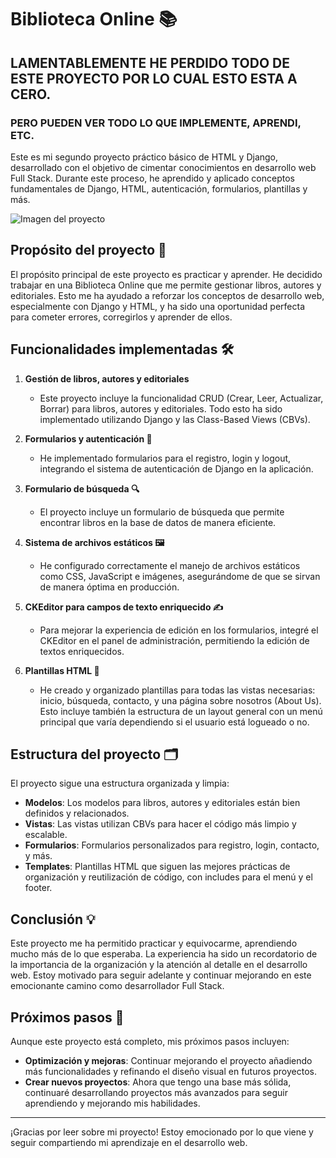 # Biblioteca Online 📚
## LAMENTABLEMENTE HE PERDIDO TODO DE ESTE PROYECTO POR LO CUAL ESTO ESTA A CERO. 
### PERO PUEDEN VER TODO LO QUE IMPLEMENTE, APRENDI, ETC.


Este es mi segundo proyecto práctico básico de HTML y Django, desarrollado con el objetivo de cimentar conocimientos en desarrollo web Full Stack. Durante este proceso, he aprendido y aplicado conceptos fundamentales de Django, HTML, autenticación, formularios, plantillas y más.

![Imagen del proyecto](https://imgur.com/EKFbkh9.png)

## Propósito del proyecto 🚀
El propósito principal de este proyecto es practicar y aprender. He decidido trabajar en una Biblioteca Online que me permite gestionar libros, autores y editoriales. Esto me ha ayudado a reforzar los conceptos de desarrollo web, especialmente con Django y HTML, y ha sido una oportunidad perfecta para cometer errores, corregirlos y aprender de ellos.

## Funcionalidades implementadas 🛠️
1. **Gestión de libros, autores y editoriales**
   - Este proyecto incluye la funcionalidad CRUD (Crear, Leer, Actualizar, Borrar) para libros, autores y editoriales. Todo esto ha sido implementado utilizando Django y las Class-Based Views (CBVs).

2. **Formularios y autenticación 🔐**
   - He implementado formularios para el registro, login y logout, integrando el sistema de autenticación de Django en la aplicación.

3. **Formulario de búsqueda 🔍**
   - El proyecto incluye un formulario de búsqueda que permite encontrar libros en la base de datos de manera eficiente.

4. **Sistema de archivos estáticos 🖼️**
   - He configurado correctamente el manejo de archivos estáticos como CSS, JavaScript e imágenes, asegurándome de que se sirvan de manera óptima en producción.

5. **CKEditor para campos de texto enriquecido ✍️**
   - Para mejorar la experiencia de edición en los formularios, integré el CKEditor en el panel de administración, permitiendo la edición de textos enriquecidos.

6. **Plantillas HTML 📄**
   - He creado y organizado plantillas para todas las vistas necesarias: inicio, búsqueda, contacto, y una página sobre nosotros (About Us). Esto incluye también la estructura de un layout general con un menú principal que varía dependiendo si el usuario está logueado o no.

## Estructura del proyecto 🗂️
El proyecto sigue una estructura organizada y limpia:

- **Modelos**: Los modelos para libros, autores y editoriales están bien definidos y relacionados.
- **Vistas**: Las vistas utilizan CBVs para hacer el código más limpio y escalable.
- **Formularios**: Formularios personalizados para registro, login, contacto, y más.
- **Templates**: Plantillas HTML que siguen las mejores prácticas de organización y reutilización de código, con includes para el menú y el footer.

## Conclusión 💡
Este proyecto me ha permitido practicar y equivocarme, aprendiendo mucho más de lo que esperaba. La experiencia ha sido un recordatorio de la importancia de la organización y la atención al detalle en el desarrollo web. Estoy motivado para seguir adelante y continuar mejorando en este emocionante camino como desarrollador Full Stack.

## Próximos pasos 🎯
Aunque este proyecto está completo, mis próximos pasos incluyen:

- **Optimización y mejoras**: Continuar mejorando el proyecto añadiendo más funcionalidades y refinando el diseño visual en futuros proyectos.
- **Crear nuevos proyectos**: Ahora que tengo una base más sólida, continuaré desarrollando proyectos más avanzados para seguir aprendiendo y mejorando mis habilidades.

---

¡Gracias por leer sobre mi proyecto! Estoy emocionado por lo que viene y seguir compartiendo mi aprendizaje en el desarrollo web.
